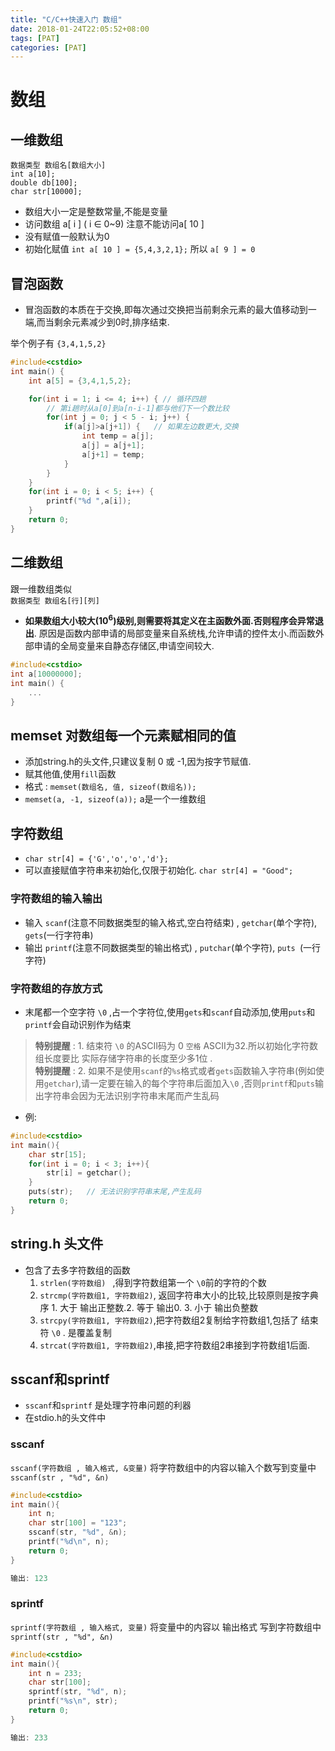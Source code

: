 ```yaml
---
title: "C/C++快速入门 数组"
date: 2018-01-24T22:05:52+08:00  
tags: [PAT]  
categories: [PAT]  
---
```


# 数组

## 一维数组 

`数据类型 数组名[数组大小]`  
`int a[10];`  
`double db[100];`  
`char str[10000];`
-  数组大小一定是整数常量,不能是变量
-  访问数组 a[ i ] ( i ∈ 0~9) 注意不能访问a[ 10 ]
-  没有赋值一般默认为0
-  初始化赋值 `int a[ 10 ] = {5,4,3,2,1};`  所以 `a[ 9 ] = 0`

## 冒泡函数

- 冒泡函数的本质在于交换,即每次通过交换把当前剩余元素的最大值移动到一端,而当剩余元素减少到0时,排序结束.

举个例子有 `{3,4,1,5,2}` 

```c++
#include<cstdio>
int main() {
	int a[5] = {3,4,1,5,2};

	for(int i = 1; i <= 4; i++) { // 循环四趟
		// 第i趟时从a[0]到a[n-i-1]都与他们下一个数比较 
		for(int j = 0; j < 5 - i; j++) {
			if(a[j]>a[j+1]) {	// 如果左边数更大,交换 
				int temp = a[j];
				a[j] = a[j+1];
				a[j+1] = temp;
			}
		}
	}
	for(int i = 0; i < 5; i++) {
		printf("%d ",a[i]);
	}
	return 0;
}

```

## 二维数组 

跟一维数组类似  
`数据类型 数组名[行][列]`  

- **如果数组大小较大(10<sup>6</sup>)级别,则需要将其定义在主函数外面.否则程序会异常退出**.  原因是函数内部申请的局部变量来自系统栈,允许申请的控件太小.而函数外部申请的全局变量来自静态存储区,申请空间较大.  

```c++
#include<cstdio>
int a[10000000];
int main() {
	...
}
```

## memset 对数组每一个元素赋相同的值 
- 添加string.h的头文件,只建议复制 0 或 -1,因为按字节赋值.
- 赋其他值,使用`fill`函数
- 格式 : `memset(数组名, 值, sizeof(数组名));`  
- `memset(a, -1, sizeof(a));` a是一个一维数组

## 字符数组

- `char str[4] = {'G','o','o','d'};`
- 可以直接赋值字符串来初始化,仅限于初始化. `char str[4] = "Good";`

### 字符数组的输入输出 

- 输入 `scanf`(注意不同数据类型的输入格式,空白符结束) , `getchar`(单个字符), `gets`(一行字符串)
- 输出 `printf`(注意不同数据类型的输出格式) , `putchar`(单个字符), `puts `(一行字符)

### 字符数组的存放方式

- 末尾都一个空字符 `\0` ,占一个字符位,使用`gets`和`scanf`自动添加,使用`puts`和`printf`会自动识别作为结束

> **特别提醒** : 1. 结束符 `\0` 的ASCII码为 0 `空格` ASCII为32.所以初始化字符数组长度要比 实际存储字符串的长度至少多1位 .  
> **特别提醒** : 2.  如果不是使用`scanf`的`%s`格式或者`gets`函数输入字符串(例如使用`getchar`),请一定要在输入的每个字符串后面加入`\0` ,否则`printf`和`puts`输出字符串会因为无法识别字符串末尾而产生乱码

- 例: 
```c++
#include<cstdio>
int main(){
    char str[15];
    for(int i = 0; i < 3; i++){
        str[i] = getchar();
    }
    puts(str);   // 无法识别字符串末尾,产生乱码
    return 0;
}
```


## string.h 头文件 
- 包含了去多字符数组的函数
    1. `strlen(字符数组) ` ,得到字符数组第一个 `\0`前的字符的个数 
    2. `strcmp(字符数组1, 字符数组2)`, 返回字符串大小的比较,比较原则是按字典序 1. 大于 输出正整数.2. 等于 输出0. 3. 小于 输出负整数
    3. `strcpy(字符数组1, 字符数组2)`,把字符数组2复制给字符数组1,包括了 结束符 `\0` . 是覆盖复制
    4. `strcat(字符数组1, 字符数组2)`,串接,把字符数组2串接到字符数组1后面.

## sscanf和sprintf 

- `sscanf`和`sprintf` 是处理字符串问题的利器
- 在stdio.h的头文件中
### sscanf 
`sscanf(字符数组 , 输入格式, &变量)` 将字符数组中的内容以输入个数写到变量中  
`sscanf(str , "%d", &n)`

```c++
#include<cstdio>
int main(){
    int n;
    char str[100] = "123";
    sscanf(str, "%d", &n);
    printf("%d\n", n);
    return 0;
}

输出: 123
```

### sprintf 
`sprintf(字符数组 , 输入格式, 变量)` 将变量中的内容以 输出格式 写到字符数组中  
`sprintf(str , "%d", &n)`

```c++
#include<cstdio>
int main(){
    int n = 233;
    char str[100];
    sprintf(str, "%d", n);
    printf("%s\n", str);
    return 0;
}

输出: 233
```

